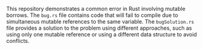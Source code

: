 This repository demonstrates a common error in Rust involving mutable borrows. The `bug.rs` file contains code that will fail to compile due to simultaneous mutable references to the same variable. The `bugSolution.rs` file provides a solution to the problem using different approaches, such as using only one mutable reference or using a different data structure to avoid conflicts.
